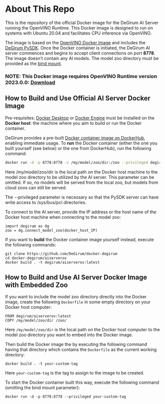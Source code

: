 # About This Repo

This is the repository of the official Docker image for the DeGirum AI Server running the OpenVINO Runtime. This Docker image is designed to run on systems with Ubuntu 20.04 and facilitates CPU inference via OpenVINO.

The image is based on the [OpenVINO Docker Image](https://hub.docker.com/r/openvino/ubuntu20_runtime) and includes the [DeGirum PySDK](https://degirum.github.io/simple/degirum/index.html).
Once the Docker container is initiated, the DeGirum AI server commences and begins to accept client connections on port **8778**.
The image doesn't contain any AI models. The model zoo directory must be provided as the [bind mount](https://docs.docker.com/storage/bind-mounts/).

### NOTE: This Docker image requires OpenVINO Runtime version 2023.0.0: [Download](https://storage.openvinotoolkit.org/repositories/openvino/packages/)

## How to Build and Use Official AI Server Docker Image

Pre-requisites: [Docker Desktop](https://www.docker.com/get-started/) or [Docker Engine](https://docs.docker.com/engine/install/) must be installed on the **Docker host**: the machine where you aim to build or run the Docker container.

DeGirum provides a pre-built [Docker container image on DockerHub](https://hub.docker.com/r/degirum/aiserverov), enabling immediate usage. To **run** the Docker container (either the one you built yourself (see below) or the one from DockerHub), run the following command:

```bash
docker run -d -p 8778:8778 -v /my/model/zoo/dir:/zoo --privileged degirum/aiserverov:latest
```

Here /my/model/zoo/dir is the local path on the Docker host machine to the model zoo directory to be utilized by the AI server. This parameter can be omitted. If so, no models will be served from the local zoo, but models from cloud zoos can still be served.

The --privileged parameter is necessary so that the PySDK server can have write access to /sys/bus/pci directories.

To connect to the AI server, provide the IP address or the host name of the Docker host machine when connecting to the model zoo:

    import degirum as dg
    zoo = dg.connect_model_zoo(docker_host_IP)

If you want to **build** the Docker container image yourself instead, execute the following commands:

    git clone https://github.com/DeGirum/docker-degirum
    cd docker-degirum/aiserverov
    docker build . -t degirum/aiserverov:latest


## How to Build and Use AI Server Docker Image with Embedded Zoo

If you want to include the model zoo directory directly into the Docker image, create the following `Dockerfile` in some empty directory on your Docker host computer:

    FROM degirum/aiserverov:latest
    COPY /my/model/zoo/dir /zoo/

Here `/my/model/zoo/dir` is the local path on the Docker host computer to the model zoo directory you want to embed into the Docker image.

Then build the Docker image the by executing the following command having that directory which contains the `Dockerfile` as the current working directory:
    
    docker build . -t your-custom-tag
    
Here `your-custom-tag` is the tag to assign to the image to be created.
    
To start the Docker container built this way, execute the following command (omitting the bind mount parameter):

    docker run -d -p 8778:8778 --privileged your-custom-tag

